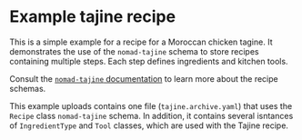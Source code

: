 # Example tajine recipe

This is a simple example for a recipe for a Moroccan chicken tagine. It demonstrates the use of the `nomad-tajine` schema to store recipes containing multiple steps. Each step defines ingredients and kitchen tools.

Consult the [`nomad-tajine` documentation](link) to learn more about the recipe schemas.

This example uploads contains one file (`tajine.archive.yaml`) that uses the `Recipe` class `nomad-tajine` schema. In addition, it contains several isntances of `IngredientType` and `Tool` classes, which are used with the Tajine recipe.
